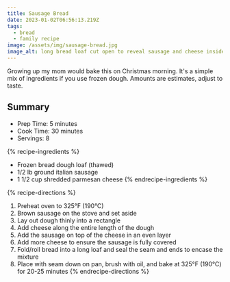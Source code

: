 ```yaml
---
title: Sausage Bread
date: 2023-01-02T06:56:13.219Z
tags:
  - bread
  - family recipe
image: /assets/img/sausage-bread.jpg
image_alt: long bread loaf cut open to reveal sausage and cheese inside
---
```

Growing up my mom would bake this on Christmas morning. It's a simple mix of ingredients if you use frozen dough. Amounts are estimates, adjust to taste.

## Summary
- Prep Time: 5 minutes
- Cook Time: 30 minutes
- Servings: 8

{% recipe-ingredients %}
- Frozen bread dough loaf (thawed)
- 1/2 lb ground italian sausage
- 1 1/2 cup shredded parmesan cheese
{% endrecipe-ingredients %}

{% recipe-directions %}

1. Preheat oven to 325°F (190°C)
1. Brown sausage on the stove and set aside
1. Lay out dough thinly into a rectangle
1. Add cheese along the entire length of the dough
1. Add the sausage on top of the cheese in an even layer
1. Add more cheese to ensure the sausage is fully covered
1. Fold/roll bread into a long loaf and seal the seam and ends to encase the mixture
1. Place with seam down on pan, brush with oil, and bake at 325°F (190°C) for 20-25 minutes
{% endrecipe-directions %}
